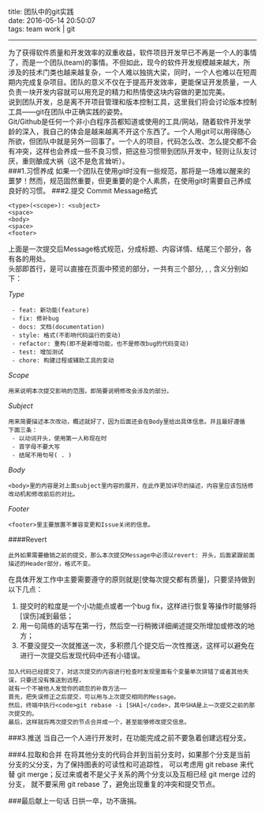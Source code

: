 title: 团队中的git实践   
date: 2016-05-14 20:50:07   
tags: team work | git   

---
为了获得软件质量和开发效率的双重收益，软件项目开发早已不再是一个人的事情了，而是一个团队(team)的事情。不但如此，现今的软件开发规模越来越大，所涉及的技术门类也越来越复杂，一个人难以独挑大梁，同时，一个人也难以在短周期内完成复杂项目。团队的意义不仅在于提高开发效率，更能保证开发质量，一人负责一块开发内容就可以用充足的精力和热情使这块内容做的更加完美。   
说到团队开发，总是离不开项目管理和版本控制工具，这里我们将会讨论版本控制工具——git在团队中正确实践的姿势。   
Git/Github是任何一个非小白程序员都知道或使用的工具/网站，随着软件开发学龄的深入，我自己的体会是越来越离不开这个东西了。一个人用git可以用得随心所欲，但团队中就是另外一回事了。一个人的项目，代码怎么改、怎么提交都不会有冲突，这样也会养成一些不良习惯，把这些习惯带到团队开发中，轻则让队友讨厌，重则酿成大祸（这不是危言耸听）。   
###1.习惯养成
如果一个团队在使用git时没有一些规范，那将是一场难以醒来的噩梦！然而，规范固然重要，但更重要的是个人素质，在使用git时需要自己养成良好的习惯。
###2.提交
Commit Message格式   

```
<type>(<scope>): <subject>
<space>
<body>
<space>
<footer>
```

上面是一次提交后Message格式规范，分成标题、内容详情、结尾三个部分，各有各的用处。   
头部即首行，是可以直接在页面中预览的部分，一共有三个部分<type>, <scope>, <subject>, 含义分别如下：

*Type*   

```
 - feat: 新功能(feature)
 - fix: 修补bug
 - docs: 文档(documentation)
 - style: 格式(不影响代码运行的变动)
 - refactor: 重构(即不是新增功能，也不是修改bug的代码变动)
 - test: 增加测试
 - chore: 构建过程或辅助工具的变动
```

*Scope*   

```
用来说明本次提交影响的范围，即简要说明修改会涉及的部分。
```

*Subject*

```
用来简要描述本次改动，概述就好了，因为后面还会在Body里给出具体信息。并且最好遵循
下面三条：
 - 以动词开头，使用第一人称现在时
 - 首字母不要大写
 - 结尾不用句号( . )  
```

*Body*   

```
<body>里的内容是对上面subject里内容的展开，在此作更加详尽的描述，内容里应该包括修改动机和修改前后的对比。
```

*Footer*   

```
<footer>里主要放置不兼容变更和Issue关闭的信息。
```

####Revert   

```
此外如果需要撤销之前的提交，那么本次提交Message中必须以revert: 开头，后面紧跟前面描述的Header部分，格式不变。
```

在具体开发工作中主要需要遵守的原则就是[使每次提交都有质量]，只要坚持做到以下几点：
 1. 提交时的粒度是一个小功能点或者一个bug fix，这样进行恢复等操作时能够将[误伤]减到最低；
 2. 用一句简练的话写在第一行，然后空一行稍微详细阐述提交所增加或修改的地方；
 3. 不要没提交一次就推送一次，多积攒几个提交后一次性推送，这样可以避免在进行一次提交后发现代码中还有小错误。

```
加入代码已经提交了，对这次提交的内容进行检查时发现里面有个变量单次拼错了或者其他失误，只要还没有推送到远程，
就有一个不被他人发觉你的疏忽的补救方法——   
首先，把失误修正之后提交，可以用与上次提交相同的Message。   
然后，终端中执行<code>git rebase -i [SHA]</code>，其中SHA是上一次提交之前的那次提交的。   
最后，这样就将两次提交的节点合并成一个，甚至能够修改提交信息。   
```
###3.推送
当自己一个人进行开发时，在功能完成之前不要急着创建远程分支。   

###4.拉取和合并
在将其他分支的代码合并到当前分支时，如果那个分支是当前分支的父分支，为了保持图表的可读性和可追踪性，
可以考虑用 git rebase 来代替 git merge；反过来或者不是父子关系的两个分支以及互相已经 git merge 过的分支，
就不要采用 git rebase 了，避免出现重复的冲突和提交节点。   

###最后献上一句话
日拱一卒，功不唐捐。
